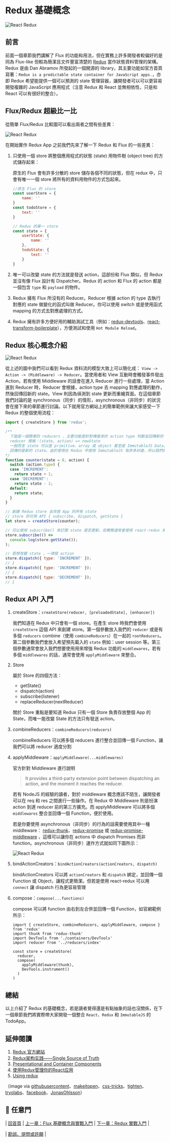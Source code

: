 # Redux 基礎概念

![React Redux](./images/redux-logo.png "React Redux")

## 前言
前面一個章節我們講解了 Flux 的功能和用法，但在實務上許多開發者較偏好的是同為 Flux-like 但較為簡潔且文件豐富清楚的 [Redux](http://redux.js.org/index.html) 當作狀態資料管理的架構。Redux 是由 Dan Abramov 所發起的一個開源的 library，其主要功能如官方首頁寫著：`Redux is a predictable state container for JavaScript apps.`，亦即 Redux 希望能提供一個可以預測的 state 管理容器，讓開發者可以可以更容易開發複雜的 JavaScript 應用程式（注意 Redux 和 React 並無相依性，只是和 React 可以有很好的整合）。

## Flux/Redux 超級比一比

從簡單 Flux/Redux 比較圖可以看出兩者之間有些差異：

![React Redux](./images/using-redux-compare.jpg "React Redux")

在開始實作 Redux App 之前我們先來了解一下 Redux 和 Flux 的一些差異：

1. 只使用一個 store 將整個應用程式的狀態 (state) 用物件樹 (object tree) 的方式儲存起來：

	原生的 Flux 會有許多分散的 store 儲存各個不同的狀態，但在 redux 中，只會有唯一一個 store 將所有的資料用物件的方式包起來。

	```javascript
	//原生 Flux 的 store
	const userStore = {
	    name: ''
	}
	const todoStore = {
	    text: ''
	}

	// Redux 的單一 store
	const state = {
	    userState: {
	        name: ''
	    },
	    todoState: {
	        text: ''
	    }
	}
	```

2. 唯一可以改變 state 的方法就是發送 action，這部份和 Flux 類似，但 Redux 並沒有像 Flux 設計有 Dispatcher。Redux 的 action 和 Flux 的 action 都是一個包含 `type` 和 `payload` 的物件。

3. Redux 擁有 Flux 所沒有的 Reducer。Reducer 根據 action 的 type 去執行對應的 state 做變化的函式叫做 Reducer。你可以使用 switch 或是使用函式 mapping 的方式去對應處理的方式。 

4. Redux 擁有許多方便好用的輔助測試工具（例如：[redux-devtools](https://github.com/gaearon/redux-devtools)、[react-transform-boilerplate](https://github.com/gaearon/react-transform-boilerplate)），方便測試和使用 `Hot Module Reload`。

## Redux 核心概念介紹

![React Redux](./images/redux-flowchart.png "React Redux")

從上述的圖中我們可以看到 Redux 資料流的模型大致上可以簡化成： `View -> Action -> (Middleware) -> Reducer`。當使用者和 View 互動時會觸發事件發出 Action，若有使用 Middleware 的話會在進入 Reducer 進行一些處理，當 Action 進到 Reducer 時，Reducer 會根據，action type 去 mapping 對應處理的動作，然後回傳回新的 state。View 則因為偵測到 state 更新而重繪頁面。在這個章節我們討論的是 synchronous（同步）的情形，asynchronous（非同步）的狀況會在接下來的章節進行討論。以下就用官方網站上的簡單範例來讓大家感受一下 Redux 的整個使用流程：

```javascript
import { createStore } from 'redux';

/** 
  下面是一個簡單的 reducers ，主要功能是針對傳進來的 action type 判斷並回傳新的 state
  reducer 規格：(state, action) => newState 
  一般而言 state 可以是 primitive、array 或 object 甚至是 ImmutableJS Data。但要留意的是不能修改到原來的 state ，
  回傳的是新的 state。由於使用在 Redux 中使用 ImmutableJS 有許多好處，所以我們的範例 App 也會使用 ImmutableJS 
*/
function counter(state = 0, action) {
  switch (action.type) {
  case 'INCREMENT':
    return state + 1;
  case 'DECREMENT':
    return state - 1;
  default:
    return state;
  }
}

// 創建 Redux store 去存放 App 的所有 state
// store 的可用 API { subscribe, dispatch, getState } 
let store = createStore(counter);

// 可以使用 subscribe() 來訂閱 state 是否更新。但實務通常會使用 react-redux 來串連 React 和 Redux
store.subscribe(() =>
  console.log(store.getState());
);

// 若想改變 state ，一律發 action
store.dispatch({ type: 'INCREMENT' });
// 1
store.dispatch({ type: 'INCREMENT' });
// 2
store.dispatch({ type: 'DECREMENT' });
// 1
```

## Redux API 入門

1. createStore：`createStore(reducer, [preloadedState], [enhancer])`

	我們知道在 Redux 中只會有一個 store。在產生 store 時我們會使用 `createStore` 這個 API 來創建 store。第一個參數放入我們的 `reducer` 或是有多個 `reducers` combine（使用 `combineReducers`）在一起的 `rootReducers`。第二個參數我們會放入希望預先載入的 `state` 例如：user session 等。第三個參數通常會放入我們想要使用用來增強 Redux 功能的 `middlewares`，若有多個 `middlewares` 的話，通常會使用 `applyMiddleware` 來整合。

2. Store

	屬於 Store 的四個方法：

	- getState()
	- dispatch(action)
	- subscribe(listener)
	- replaceReducer(nextReducer)

	關於 Store 重點是要知道 Redux 只有一個 Store 負責存放整個 App 的 State，而唯一能改變 State 的方法只有發送 action。

3. combineReducers：`combineReducers(reducers)`

	combineReducers 可以將多個 reducers 進行整合並回傳一個 Function，讓我們可以將 reducer 適度分割

4. applyMiddleware：`applyMiddleware(...middlewares)`	

	官方針對 Middleware 進行說明
	> It provides a third-party extension point between dispatching an
	action, and the moment it reaches the reducer.
		
	若有 NodeJS 的經驗的讀者，對於 middleware 概念應該不陌生，讓開發者可以在 req 和 res 之間進行一些操作。在 Redux 中 Middleware 則是扮演 action 到達 reducer 前的第三方擴充。而 applyMiddleware 可以將多個 `middlewares` 整合並回傳一個 Function，便於使用。

	若是你要使用 asynchronous（非同步）的行為的話需要使用其中一種 middleware： [redux-thunk](https://github.com/gaearon/redux-thunk)、[redux-promise](https://github.com/acdlite/redux-promise) 或 [redux-promise-middleware](https://github.com/pburtchaell/redux-promise-middleware) ，這樣可以讓你在 actions 中 dispatch Promises 而非 function。asynchronous（非同步）運作方式就如同下圖所示：

	![React Redux](./images/react-redux-diagram.png "React Redux")

5. bindActionCreators：`bindActionCreators(actionCreators, dispatch)`

	bindActionCreators 可以將 `actionCreators` 和 `dispatch` 綁定，並回傳一個 Function 或 Object，讓程式更簡潔。但若是使用 react-redux 可以用 `connect` 讓 dispatch 行為更容易管理

6. compose：`compose(...functions)`
	
	compose 可以將 function 由右到左合併並回傳一個 Function，如官網範例所示：

	```
	import { createStore, combineReducers, applyMiddleware, compose } from 'redux'
	import thunk from 'redux-thunk'
	import DevTools from './containers/DevTools'
	import reducer from '../reducers/index'

	const store = createStore(
	  reducer,
	  compose(
	    applyMiddleware(thunk),
	    DevTools.instrument()
	  )
	)
	```

## 總結
以上介紹了 Redux 的基礎概念，若是讀者覺得還是有點抽象的話也沒關係，在下一個章節我們將實際帶大家開發一個整合 `React`、`Redux` 和 `ImmutableJS` 的 TodoApp。

## 延伸閱讀
1. [Redux 官方網站](http://redux.js.org/index.html)
2. [Redux架构实践——Single Source of Truth](http://react-china.org/t/redux-single-source-of-truth/5564)
3. [Presentational and Container Components](https://medium.com/@dan_abramov/smart-and-dumb-components-7ca2f9a7c7d0)
4. [使用Redux管理你的React应用](https://github.com/matthew-sun/blog/issues/18)
5. [Using redux](http://www.slideshare.net/JonasOhlsson/using-redux)

（image via [githubusercontent](https://raw.githubusercontent.com/reactjs/redux/master/logo/logo-title-dark.png)、[makeitopen](http://makeitopen.com/static/images/redux_flowchart.png)、[css-tricks](https://css-tricks.com/wp-content/uploads/2016/03/redux-article-3-03.svg)、[tighten](https://blog.tighten.co/assets/img/react-redux-diagram.png)、[tryolabs](http://blog.tryolabs.com/wp-content/uploads/2016/04/redux-simple-f8-diagram.png)、[facebook](https://facebook.github.io/flux/img/flux-simple-f8-diagram-with-client-action-1300w.png)、[JonasOhlsson](http://www.slideshare.net/JonasOhlsson/using-redux)）

## :door: 任意門
| [回首頁](https://github.com/kdchang/reactjs101) | [上一章：Flux 基礎概念與實戰入門](https://github.com/kdchang/reactjs101/blob/master/Ch07/react-flux-introduction.md) | [下一章：Redux 實戰入門](https://github.com/kdchang/reactjs101/blob/master/Ch07/react-redux-real-world-example.md) |

| [勘誤、提問或許願](https://github.com/kdchang/reactjs101/issues) |
